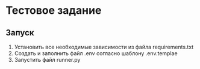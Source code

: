 # Тестовое задание 
## Запуск 
1. Установить все необходимые зависимости из файла requirements.txt
2. Создать и заполнить файл .env согласно шаблону .env.templae 
3. Запустить файл runner.py  